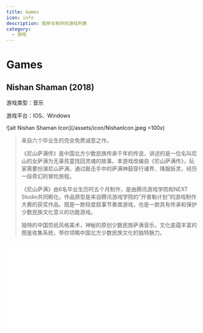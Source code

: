 ```yaml
---
title: Games
icon: info
description: 我参与制作的游戏列表
category:
  - 游戏
---
```


# Games

## Nishan Shaman (2018)

游戏类型：音乐

游戏平台：IOS、Windows

![alt Nishan Shaman Icon](/assets/icon/NishanIcon.jpeg =100x)

>来自六个毕业生的完全免费诚意之作。
>
>《尼山萨满传》是中国北方少数民族传承千年的传说，讲述的是一位名叫尼山的女萨满为无辜孩童找回灵魂的故事。本游戏改编自《尼山萨满传》，玩家需要扮演尼山萨满，通过敲击手中的萨满神鼓穿行诸界、降服妖灵，经历一段奇幻的冒险旅程。
>
>《尼山萨满》由6名毕业生历时五个月制作，是由腾讯游戏学院和NEXT Studio共同孵化。作品原型是来自腾讯游戏学院的“开普勒计划”的游戏制作大赛的获奖作品。既是一款轻度叙事节奏类游戏，也是一款具有传承和保护少数民族文化意义的功能游戏。
>
>独特的中国剪纸风格美术，神秘的原创少数民族萨满音乐，文化底蕴丰富的图鉴收集系统，带你领略中国北方少数民族文化的独特魅力。


<iframe style="width: 80%; aspect-ratio: auto 16 / 9;" src="//player.bilibili.com/player.html?aid=27623087&bvid=BV1zs411P77v&cid=47667683&page=1" scrolling="no" border="0" frameborder="no" framespacing="0" allowfullscreen="true"> </iframe>



